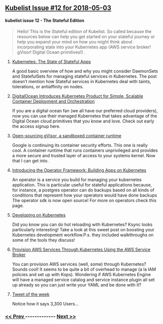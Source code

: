 ## [Kubelist Issue #12 for 2018-05-03](https://kubelist.com/issue/12)

#### kubelist issue 12 - The Stateful Edition

> Hello! This is the Stateful edition of Kubelist. So called because the resources below can help you get started on your stateful journey or help you expand your mind on how you might think about incorporating state into your Kubernetes app (AWS service broker! gVisor! Digital Ocean primitives!) .

1. [Kubernetes: The State of Stateful Apps](https://www.cockroachlabs.com/blog/kubernetes-state-of-stateful-apps/)

    A good basic overview of how and why you might consider DaemonSets and StatefulSets for managing stateful services in Kubernetes. The post doesn’t mention how Stateful services in Kubernetes deal with taints, tolerations, or antiaffinity on nodes.
1. [DigitalOcean Introduces Kubernetes Product for Simple, Scalable Container Deployment and Orchestration](https://www.digitalocean.com/press/releases/digitalocean-introduces-kubernetes-product/)

    If you are a digital ocean fan (we all have our preferred cloud providers), now you can use their managed Kubernetes that takes advantage of the Digital Ocean cloud primitives that you know and love. Check out early the access signup here.
1. [Open-sourcing gVisor, a sandboxed container runtime](https://cloudplatform.googleblog.com/2018/05/Open-sourcing-gVisor-a-sandboxed-container-runtime.html)

    Google is continuing its container security efforts. This one is really cool. A container runtime that runs containers unprivileged and provides a more secure and trusted layer of access to your systems kernel. Now that I can get into.
1. [Introducing the Operator Framework: Building Apps on Kubernetes](https://coreos.com/blog/introducing-operator-framework)

    An operator is a service you build for managing your kubernetes application. This is particular useful for stateful applications because, for instance, a postgres operator can do backups based on all kinds of conditions that represent how your operators would have done backups The operator sdk is now open source! For more on operators check this page.
1. [Developing on Kubernetes](https://kubernetes.io/blog/2018/05/01/developing-on-kubernetes/)

    Did you know you can do hot reloading with Kubernetes? Ksync looks particularly interesting! Take a look at this sweet post on boosting your Kubernetes development workflow.P.s. they included walkthroughs on some of the tools they discuss!
1. [Provision AWS Services Through Kubernetes Using the AWS Service Broker](https://aws.amazon.com/blogs/opensource/provision-aws-services-kubernetes-aws-service-broker/)

    You can provision AWS services (well, some) through Kubernetes? Sounds cool! It seems to be quite a bit of overhead to manage (a la IAM policies and set up with Kops). Wondering if AWS Kubernetes Engine will have a managed service catalog and service instance plugin all set up already so you can just write your YAML and be done with it?
1. [Tweet of the week](https://twitter.com/monadic/status/991593075184107520)

    Notice how it says 3,300 Users...

### [ << Prev ](kubelist-11.md) ------------- [ Next >> ](kubelist-13.md)
